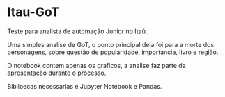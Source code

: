 # Itau-GoT

Teste para analista de automação Junior no Itaú.

Uma simples analise de GoT, o ponto principal dela foi para a morte dos personagens, sobre questão de popularidade, importancia, livro e região.

O notebook contem apenas os graficos, a analise faz parte da apresentação durante o processo.

Biblioecas necessarias é Jupyter Notebook e Pandas.

